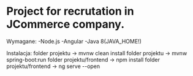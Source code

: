 # Project for recrutation in JCommerce company.

Wymagane:
-Node.js
-Angular
-Java 8(JAVA_HOME!)

Instalacja:
folder projektu -> mvnw clean install
folder projektu -> mvnw spring-boot:run
folder projektu/frontend -> npm install
folder projektu/frontend -> ng serve --open
